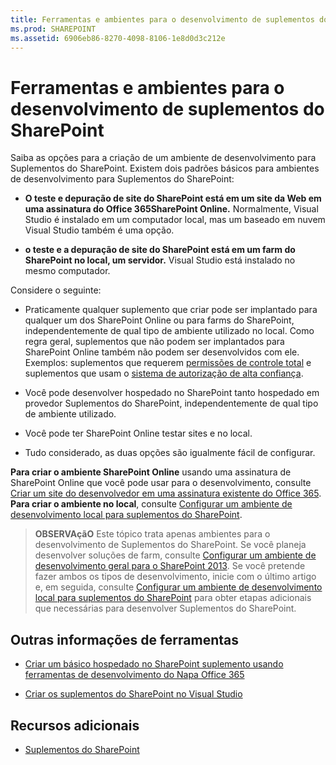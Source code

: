 ```yaml
---
title: Ferramentas e ambientes para o desenvolvimento de suplementos do SharePoint
ms.prod: SHAREPOINT
ms.assetid: 6906eb86-8270-4098-8106-1e8d0d3c212e
---
```



# Ferramentas e ambientes para o desenvolvimento de suplementos do SharePoint
Saiba as opções para a criação de um ambiente de desenvolvimento para Suplementos do SharePoint.
Existem dois padrões básicos para ambientes de desenvolvimento para Suplementos do SharePoint:
  
    
    


- **O teste e depuração de site do SharePoint está em um site da Web em uma assinatura do Office 365SharePoint Online.** Normalmente, Visual Studio é instalado em um computador local, mas um baseado em nuvem Visual Studio também é uma opção.
    
  
- **o teste e a depuração de site do SharePoint está em um farm do SharePoint no local, um servidor.** Visual Studio está instalado no mesmo computador.
    
  

Considere o seguinte:
  
    
    


- Praticamente qualquer suplemento que criar pode ser implantado para qualquer um dos SharePoint Online ou para farms do SharePoint, independentemente de qual tipo de ambiente utilizado no local. Como regra geral, suplementos que não podem ser implantados para SharePoint Online também não podem ser desenvolvidos com ele. Exemplos: suplementos que requerem  [permissões de controle total](add-in-permissions-in-sharepoint-2013.md) e suplementos que usam o [sistema de autorização de alta confiança](creating-sharepoint-add-ins-that-use-high-trust-authorization.md).
    
  
- Você pode desenvolver hospedado no SharePoint tanto hospedado em provedor Suplementos do SharePoint, independentemente de qual tipo de ambiente utilizado.
    
  
- Você pode ter SharePoint Online testar sites e no local.
    
  
- Tudo considerado, as duas opções são igualmente fácil de configurar.
    
  
 **Para criar o ambiente SharePoint Online** usando uma assinatura de SharePoint Online que você pode usar para o desenvolvimento, consulte [Criar um site do desenvolvedor em uma assinatura existente do Office 365](create-a-developer-site-on-an-existing-office-365-subscription.md). **Para criar o ambiente no local**, consulte [Configurar um ambiente de desenvolvimento local para suplementos do SharePoint](set-up-an-on-premises-development-environment-for-sharepoint-add-ins.md).
> **OBSERVAçãO**
> Este tópico trata apenas ambientes para o desenvolvimento de Suplementos do SharePoint. Se você planeja desenvolver soluções de farm, consulte  [Configurar um ambiente de desenvolvimento geral para o SharePoint 2013](http://msdn.microsoft.com/library/08e4e4e1-d960-43fa-85df-f3c279ed6927%28Office.15%29.aspx). Se você pretende fazer ambos os tipos de desenvolvimento, inicie com o último artigo e, em seguida, consulte  [Configurar um ambiente de desenvolvimento local para suplementos do SharePoint](set-up-an-on-premises-development-environment-for-sharepoint-add-ins.md) para obter etapas adicionais que necessárias para desenvolver Suplementos do SharePoint.
  
    
    


## Outras informações de ferramentas


-  [Criar um básico hospedado no SharePoint suplemento usando ferramentas de desenvolvimento do Napa Office 365](create-a-basic-sharepoint-hosted-add-in-by-using-napa-office-365-development-too.md)
    
  
-  [Criar os suplementos do SharePoint no Visual Studio](create-sharepoint-add-ins-in-visual-studio.md)
    
  

## Recursos adicionais
<a name="bk_addresources"> </a>


-  [Suplementos do SharePoint](sharepoint-add-ins.md)
    
  

